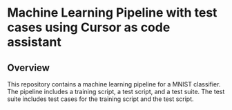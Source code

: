 # Machine Learning Pipeline with test cases using Cursor as code assistant

## Overview

This repository contains a machine learning pipeline for a MNIST classifier. The pipeline includes a training script, a test script, and a test suite. The test suite includes test cases for the training script and the test script.
